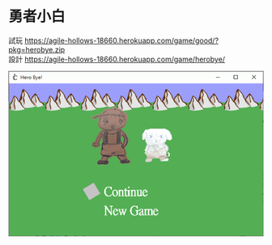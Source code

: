 # 勇者小白

試玩 https://agile-hollows-18660.herokuapp.com/game/good/?pkg=herobye.zip <br/>
設計 https://agile-hollows-18660.herokuapp.com/game/herobye/

![image](title.png)
